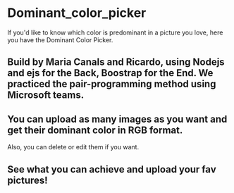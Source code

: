 # Dominant_color_picker


If you'd like to know which color is predominant in a picture you love, here you have the Dominant Color Picker.

## Build by Maria Canals and Ricardo, using **Nodejs** and **ejs** for the Back, **Boostrap** for the End. We practiced the **pair-programming method using Microsoft teams**. 

## You can upload as many images as you want and get their dominant color in RGB format.
Also, you can delete or edit them if you want.

## See what you can achieve and upload your fav pictures! 
